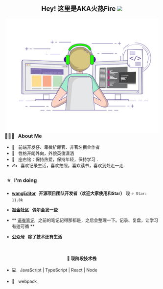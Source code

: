 <h2 align="center"> Hey! 这里是AKA火热Fire <img src="https://github.com/souvikguria98/souvikguria98/blob/master/Hi.gif" width="25"></h2>
<img align="right" alt="GIF" src="https://raw.githubusercontent.com/devSouvik/devSouvik/master/gif3.gif" width="500"/>

<h3>  &nbsp; 👨🏻‍💻  &nbsp; About Me </h3>

- 🔭 &nbsp; 前端开发仔、卑微铲屎官、非著名掘金作者
- 🤔 &nbsp; 性格开朗外向，外貌英俊潇洒
- 🌱 &nbsp; 座右铭：保持热爱，保持年轻，保持学习 .
- ✍️ &nbsp; 喜欢记录生活，喜欢拍照，喜欢读书，喜欢到处走一走.

<h3 >  &nbsp; ⭐️ &nbsp; I'm doing </h3>

- **[wangEditor](https://github.com/wangeditor-team/wangEditor) &nbsp; 开源项目团队开发者（欢迎大家使用和Star）** 现 `⭐️ Star: 11.8k`

- **[掘金](https://juejin.cn/user/3993025017037309/posts)社区 &nbsp; 偶尔会发一些**


- ** [语雀笔记](https://www.yuque.com/callmew) &nbsp; 之前的笔记记得那都是，之后会整理一下。记录、复盘，让学习有迹可循 **

- **[公众号](https://mp.weixin.qq.com/mp/profile_ext?action=home&__biz=MzA5Mjg0MTA3MA==&scene=124&uin=&key=&devicetype=Windows+10+x64&version=63010029&lang=zh_CN&a8scene=7&fontgear=2) &nbsp; 除了技术还有生活**

<br>

<h4 align="center">👋 现阶段技术栈 </h3>

- 💻 &nbsp; JavaScript | TypeScript | React | Node  

- 🔧 &nbsp; webpack






